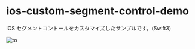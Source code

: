 # ios-custom-segment-control-demo
iOS セグメントコントールをカスタマイズしたサンプルです。(Swift3)

![to](https://cloud.githubusercontent.com/assets/9479568/26159135/b8fa988c-3b58-11e7-9b43-567b9bdd4195.gif)
